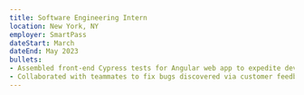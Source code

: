 ```yaml
---
title: Software Engineering Intern
location: New York, NY
employer: SmartPass
dateStart: March
dateEnd: May 2023
bullets:
- Assembled front-end Cypress tests for Angular web app to expedite development process
- Collaborated with teammates to fix bugs discovered via customer feedback to deliver best end-user experience
---
```

